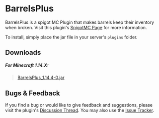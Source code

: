 # BarrelsPlus

BarrelsPlus is a spigot MC Plugin that makes barrels keep their inventory when broken. Visit this
plugin's [SpigotMC Page](https://www.spigotmc.org/resources/barrelsplus.67224/) for more information.

To install, simply place the jar file in your server's `plugins` folder.

## Downloads

##### For Minecraft 1.14.X:
> [BarrelsPlus_1.14.4-0.jar](https://github.com/Cynadyde/BarrelsPlus/raw/master/builds/BarrelsPlus_1.14.4-0.jar)

## Bugs & Feedback

If you find a bug or would like to give feedback and suggestions, please visit
the plugin's [Discussion Thread](https://www.spigotmc.org/threads/barrelsplus.372138/).
You may also use the [Issue Tracker](https://github.com/Cynadyde/BarrelsPlus/issues).
